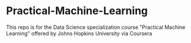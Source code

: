 # Practical-Machine-Learning
This repo is for the Data Science specialization course "Practical Machine Learning" offered by Johns Hopkins University via Coursera
